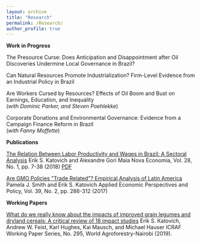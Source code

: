 ```yaml
---
layout: archive
title: "Research"
permalink: /Research/
author_profile: true
---
```


**Work in Progress**

The Presource Curse: Does Anticipation and Disappointment after Oil Discoveries Undermine Local Governance in Brazil?

Can Natural Resources Promote Industrialization? Firm-Level Evidence from an Industrial Policy in Brazil

Are Workers Cursed by Resources? Effects of Oil Boom and Bust on Earnings, Education, and Inequality  <br/> (_with Dominic Parker, and Steven Poehlekke_)

Corporate Donations and Environmental Governance: Evidence from a Campaign Finance Reform in Brazil <br/> (_with Fanny Moffette_)


**Publications**

[The Relation Between Labor Productivity and Wages in Brazil: A Sectoral Analysis](https://doi.org/10.1590/0103-6351/3943)
Erik S. Katovich and Alexandre Gori Maia
Nova Economia, Vol. 28, No. 1, pp. 7-38 (2018)
[PDF](http://ekatovich.github.io/files/Katovich_Maia_NovaEconomia.pdf)

[Are GMO Policies "Trade Related"? Empirical Analysis of Latin America](https://doi.org/10.1093/aepp/ppw021)
Pamela J. Smith and Erik S. Katovich
Applied Economic Perspectives and Policy, Vol. 39, No. 2, pp. 286-312 (2017)


**Working Papers**

[What do we really know about the impacts of improved grain legumes and dryland cereals: A critical review of 18 impact studies](10.5716/WP19006.PDF)
Erik S. Katovich, Andrew W. Feist, Karl Hughes, Kai Mausch, and Michael Hauser
ICRAF Working Paper Series, No. 295, World Agroforestry-Nairobi (2019).


